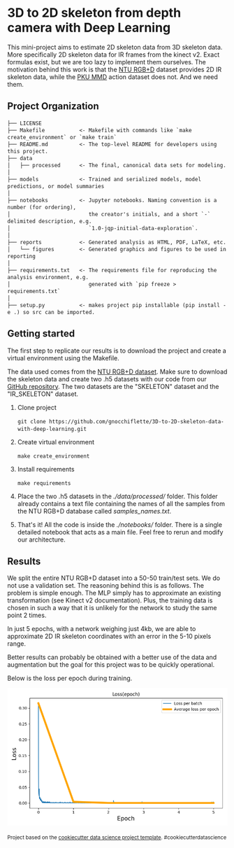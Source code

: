 
3D to 2D skeleton from depth camera with Deep Learning
==============================

This mini-project aims to estimate 2D skeleton data from 3D skeleton data. More specifically 2D skeleton data for IR frames from the kinect v2. Exact formulas exist, but we are too lazy to implement them ourselves. The motivation behind this work is that the [NTU RGB+D](http://rose1.ntu.edu.sg/datasets/actionrecognition.asp) dataset provides 2D IR skeleton data, while the [PKU MMD](http://www.icst.pku.edu.cn/struct/Projects/PKUMMD.html) action dataset does not. And we need them.

Project Organization
------------

    ├── LICENSE
    ├── Makefile           <- Makefile with commands like `make create_environment` or `make train`
    ├── README.md          <- The top-level README for developers using this project.
    ├── data
    │   ├── processed      <- The final, canonical data sets for modeling.
    │
    ├── models             <- Trained and serialized models, model predictions, or model summaries
    │
    ├── notebooks          <- Jupyter notebooks. Naming convention is a number (for ordering),
    │                         the creator's initials, and a short `-` delimited description, e.g.
    │                         `1.0-jqp-initial-data-exploration`.
    │
    ├── reports            <- Generated analysis as HTML, PDF, LaTeX, etc.
    │   └── figures        <- Generated graphics and figures to be used in reporting
    │
    ├── requirements.txt   <- The requirements file for reproducing the analysis environment, e.g.
    │                         generated with `pip freeze > requirements.txt`
    │
    ├── setup.py           <- makes project pip installable (pip install -e .) so src can be imported.


Getting started
------------
The first step to replicate our results is to download the project and create a virtual environment using the Makefile. 

The data used comes from the [NTU RGB+D dataset](http://rose1.ntu.edu.sg/datasets/actionrecognition.asp). Make sure to download the skeleton data and create two .h5 datasets with our code from our [GitHub repository](https://github.com/gnocchiflette/NTU-RGB-D). The two datasets are the "SKELETON" dataset and the "IR_SKELETON" dataset.

 1. Clone project

    `git clone https://github.com/gnocchiflette/3D-to-2D-skeleton-data-with-deep-learning.git `

2. Create virtual environment 

    `make create_environment `

3. Install requirements

    `make requirements` 

4. Place the two .h5 datasets in the *./data/processed/* folder. This folder already contains a text file containing the names of all the samples from the NTU RGB+D database called *samples_names.txt*.

5. That's it! All the code is inside the *./notebooks/* folder.  There is a single detailed notebook that acts as a main file. Feel free to rerun and modify our architecture. 

Results
------------
We split the entire NTU RGB+D dataset into a 50-50 train/test sets. We do not use a validation set. The reasoning behind this is as follows. The problem is simple enough. The MLP simply has to approximate an existing transformation (see Kinect v2 documentation). Plus, the training data is chosen in such a way that it is unlikely for the network to study the same point 2 times. 

In just 5 epochs, with a network weighing just 4kb, we are able to approximate 2D IR skeleton coordinates with an error in the 5-10 pixels range. 

Better results can probably be obtained with a better use of the data and augmentation but the goal for this project was to be quickly operational. 

Below is the loss per epoch during training.

![Loss plot](./reports/figures/train_loss.png)

<p><small>Project based on the <a target="_blank" href="https://drivendata.github.io/cookiecutter-data-science/">cookiecutter data science project template</a>. #cookiecutterdatascience</small></p>
